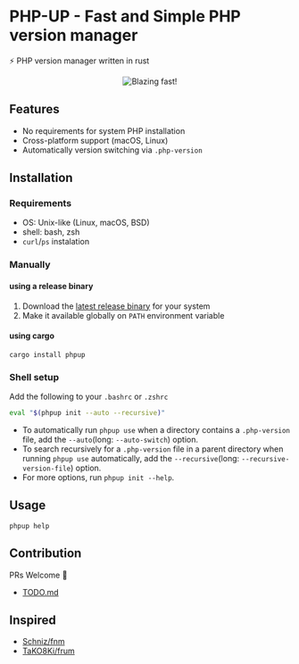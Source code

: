 # PHP-UP - Fast and Simple PHP version manager

:zap: PHP version manager written in rust

<div align="center">
  <img src="./docs/phpup.gif" alt="Blazing fast!">
</div>

## Features

- No requirements for system PHP installation
- Cross-platform support (macOS, Linux)
- Automatically version switching via `.php-version`

## Installation

### Requirements

- OS: Unix-like (Linux, macOS, BSD)
- shell: bash, zsh
- `curl`/`ps` instalation

### Manually

#### using a release binary

1. Download the [latest release binary](https://github.com/masan4444/phpup/releases) for your system
2. Make it available globally on `PATH` environment variable

#### using cargo

```
cargo install phpup
```

### Shell setup

Add the following to your `.bashrc` or `.zshrc`

```bash
eval "$(phpup init --auto --recursive)"
```

- To automatically run `phpup use` when a directory contains a `.php-version` file, add the `--auto`(long: `--auto-switch`) option.
- To search recursively for a `.php-version` file in a parent directory when running `phpup use` automatically, add the `--recursive`(long: `--recursive-version-file`) option.
- For more options, run `phpup init --help`.

## Usage

```
phpup help
```

## Contribution

PRs Welcome :tada:

- [TODO.md](TODO.md)

## Inspired

- [Schniz/fnm](https://github.com/Schniz/fnm)
- [TaKO8Ki/frum](https://github.com/TaKO8Ki/frum)
